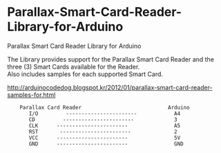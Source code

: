 # Parallax-Smart-Card-Reader-Library-for-Arduino
Parallax Smart Card Reader Library for Arduino

The Library provides support for the Parallax Smart Card Reader and the three (3) Smart Cards available for the Reader.  
Also includes samples for each supported Smart Card. 



http://arduinocodedog.blogspot.kr/2012/01/parallax-smart-card-reader-samples-for.html

        Parallax Card Reader                            Arduino
           I/O         -----------------------            A4
           CD         -----------------------             3
           CLK      -----------------------               A5
           RST       -----------------------              2
           VCC      -----------------------               5V
           GND      -----------------------               GND
